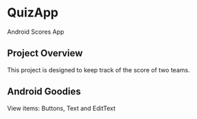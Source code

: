 # QuizApp
Android Scores App


## Project Overview
This project is designed to keep track of the score of two teams.


## Android Goodies
View items: Buttons, Text and EditText
